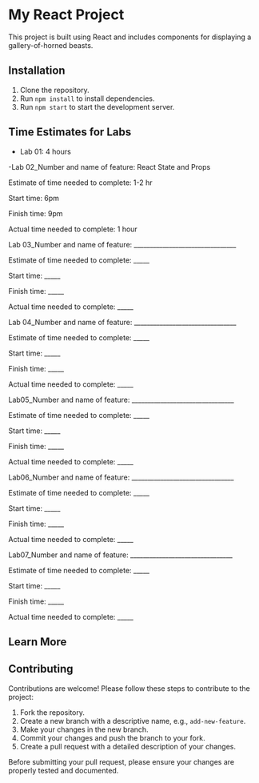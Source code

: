 # My React Project

This project is built using React and includes components for displaying a gallery-of-horned beasts.

## Installation

1. Clone the repository.
2. Run `npm install` to install dependencies.
3. Run `npm start` to start the development server.

## Time Estimates for Labs

- Lab 01: 4 hours

-Lab 02_Number and name of feature: React State and Props

Estimate of time needed to complete: 1-2 hr

Start time: 6pm

Finish time: 9pm

Actual time needed to complete: 1 hour

Lab 03_Number and name of feature: ________________________________

Estimate of time needed to complete: _____

Start time: _____

Finish time: _____

Actual time needed to complete: _____

Lab 04_Number and name of feature: ________________________________

Estimate of time needed to complete: _____

Start time: _____

Finish time: _____

Actual time needed to complete: _____

Lab05_Number and name of feature: ________________________________

Estimate of time needed to complete: _____

Start time: _____

Finish time: _____

Actual time needed to complete: _____

Lab06_Number and name of feature: ________________________________

Estimate of time needed to complete: _____

Start time: _____

Finish time: _____

Actual time needed to complete: _____

Lab07_Number and name of feature: ________________________________

Estimate of time needed to complete: _____

Start time: _____

Finish time: _____

Actual time needed to complete: _____
## Learn More

## Contributing

Contributions are welcome! Please follow these steps to contribute to the project:

1. Fork the repository.
2. Create a new branch with a descriptive name, e.g., `add-new-feature`.
3. Make your changes in the new branch.
4. Commit your changes and push the branch to your fork.
5. Create a pull request with a detailed description of your changes.

Before submitting your pull request, please ensure your changes are properly tested and documented.

